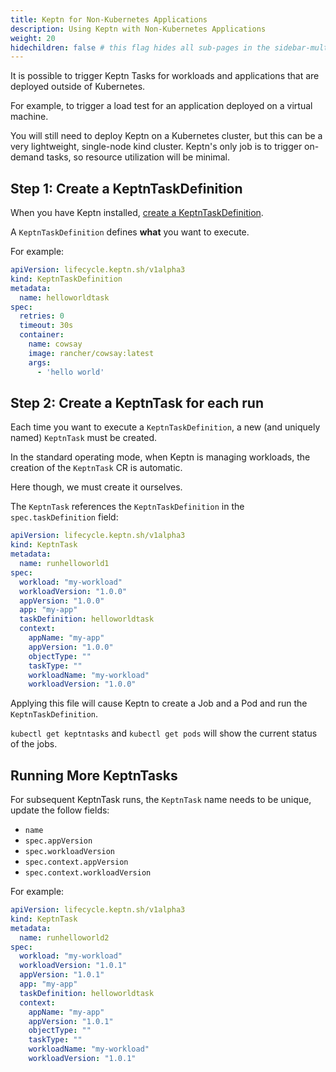 ```yaml
---
title: Keptn for Non-Kubernetes Applications
description: Using Keptn with Non-Kubernetes Applications
weight: 20
hidechildren: false # this flag hides all sub-pages in the sidebar-multicard.html
---
```


It is possible to trigger Keptn Tasks for workloads and applications that are deployed outside of Kubernetes.

For example, to trigger a load test for an application deployed on a virtual machine.

You will still need to deploy Keptn on a Kubernetes cluster, but this can be a very lightweight, single-node kind cluster.
Keptn's only job is to trigger on-demand tasks, so resource utilization will be minimal.

## Step 1: Create a KeptnTaskDefinition

When you have Keptn installed, [create a KeptnTaskDefinition](../implementing/tasks/).

A `KeptnTaskDefinition` defines **what** you want to execute.

For example:

```yaml
apiVersion: lifecycle.keptn.sh/v1alpha3
kind: KeptnTaskDefinition
metadata:
  name: helloworldtask
spec:
  retries: 0
  timeout: 30s
  container:
    name: cowsay
    image: rancher/cowsay:latest
    args:
      - 'hello world'
```

## Step 2: Create a KeptnTask for each run

Each time you want to execute a `KeptnTaskDefinition`, a new (and uniquely named) `KeptnTask` must be created.

In the standard operating mode, when Keptn is managing workloads, the creation of the `KeptnTask` CR is automatic.

Here though, we must create it ourselves.

The `KeptnTask` references the `KeptnTaskDefinition` in the `spec.taskDefinition` field:

```yaml
apiVersion: lifecycle.keptn.sh/v1alpha3
kind: KeptnTask
metadata:
  name: runhelloworld1
spec:
  workload: "my-workload"
  workloadVersion: "1.0.0"
  appVersion: "1.0.0"
  app: "my-app"
  taskDefinition: helloworldtask
  context:
    appName: "my-app"
    appVersion: "1.0.0"
    objectType: ""
    taskType: ""
    workloadName: "my-workload"
    workloadVersion: "1.0.0"
```

Applying this file will cause Keptn to create a Job and a Pod and run the `KeptnTaskDefinition`.

`kubectl get keptntasks` and `kubectl get pods` will show the current status of the jobs.

## Running More KeptnTasks

For subsequent KeptnTask runs, the `KeptnTask` name needs to be unique, update the follow fields:

- `name`
- `spec.appVersion`
- `spec.workloadVersion`
- `spec.context.appVersion`
- `spec.context.workloadVersion`

For example:

```yaml
apiVersion: lifecycle.keptn.sh/v1alpha3
kind: KeptnTask
metadata:
  name: runhelloworld2
spec:
  workload: "my-workload"
  workloadVersion: "1.0.1"
  appVersion: "1.0.1"
  app: "my-app"
  taskDefinition: helloworldtask
  context:
    appName: "my-app"
    appVersion: "1.0.1"
    objectType: ""
    taskType: ""
    workloadName: "my-workload"
    workloadVersion: "1.0.1"
```
